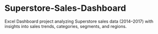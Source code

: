 # Superstore-Sales-Dashboard
Excel Dashboard project analyzing Superstore sales data (2014–2017) with insights into sales trends, categories, segments, and regions.
